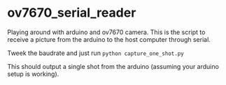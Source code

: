 # ov7670_serial_reader
Playing around with arduino and ov7670 camera. This is the script to receive a picture from the arduino to the host computer through serial.

Tweek the baudrate and just run `python capture_one_shot.py`

This should output a single shot from the arduino (assuming your arduino setup is working).
